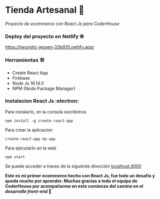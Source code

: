 # Tienda Artesanal 💟
*Proyecto de ecommerce con React Js para CoderHouse*

### Deploy del proyecto en Netlify 🌐
https://heuristic-jepsen-33b935.netlify.app/ 

### Herramientas 🛠️
- Create React App
- Firebase
- Node Js 16.14.0
- NPM (Node Package Manager)

### Instalacion React Js :electron:
Para instalarlo, en la consola escribimos
```
npm install -g create-react-app
```
Para crear la aplicacion 
```
create-react-app my-app
```
Para ejecutarlo en la web
```
npm start
```
Se puede acceder a traves de la siguiente dirección [localhost:3000](https://localhost:3000)

**Este es mi primer ecommerce hecho con React Js, fue todo un desafio y queda mucho por aprender. Muchas gracias a todo el equipo de CoderHouse por acompañarme 
en este comienzo del camino en el _desarrollo front-end_ 🙂**

